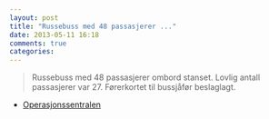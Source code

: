 ```yaml
---
layout: post
title: "Russebuss med 48 passasjerer ..."
date: 2013-05-11 16:18
comments: true
categories: 
---
```


> Russebuss med 48 passasjerer ombord stanset. Lovlig antall passasjerer var 27. Førerkortet til bussjåfør beslaglagt.
- [Operasjonssentralen](http://twitter.com/oslopolitiops/statuses/333360383714807808)
